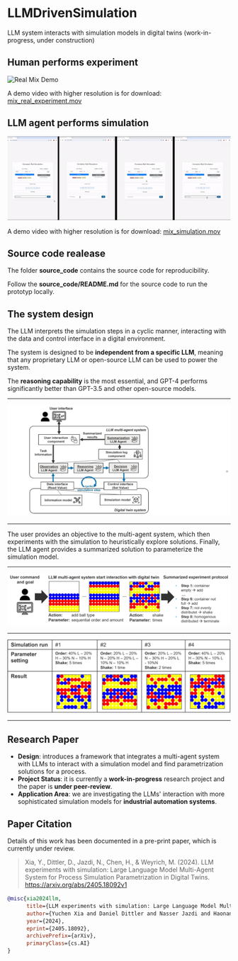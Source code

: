 # LLMDrivenSimulation
LLM system interacts with simulation models in digital twins
(work-in-progress, under construction)

## Human performs experiment
![Real Mix Demo](demos/mix_real.gif)

A demo video with higher resolution is for download: [mix_real_experiment.mov](mix_real_experiment.mov)

## LLM agent performs simulation
![Simulation Mix Demo](demos/mix_simulation.gif)

A demo video with higher resolution is for download: [mix_simulation.mov](mix_simulation.mov)

## Source code realease
The folder **source_code** contains the source code for reproducibility. 

Follow the **source_code/README.md** for the source code to run the prototyp locally.


## The system design
The LLM interprets the simulation steps in a cyclic manner, interacting with the data and control interface in a digital environment.

The system is designed to be **independent from a specific LLM**, meaning that any proprietary LLM or open-source LLM can be used to power the system. 

The **reasoning capability** is the most essential, and GPT-4 performs significantly better than GPT-3.5 and other open-source models.

---
![system_design_1](demos/system_design_1.jpg)

---
The user provides an objective to the multi-agent system, which then experiments with the simulation to heuristically explore solutions. Finally, the LLM agent provides a summarized solution to parameterize the simulation model.

---
![system_design_2](demos/system_design_2.jpg)

---
![system_design_3](demos/system_design_3.jpg)

---
## Research Paper 
- **Design**: introduces a framework that integrates a multi-agent system with LLMs to interact with a simulation model and find parametrization solutions for a process.
- **Project Status**: it is currently a **work-in-progress** research project and the paper is **under peer-review**.
- **Application Area**: we are investigating the LLMs' interaction with more sophisticated simulation models for **industrial automation systems**.


## Paper Citation
Details of this work has been documented in a pre-print paper, which is currently under review.
>Xia, Y., Dittler, D., Jazdi, N., Chen, H., & Weyrich, M. (2024). LLM experiments with simulation: Large Language Model Multi-Agent System for Process Simulation Parametrization in Digital Twins. https://arxiv.org/abs/2405.18092v1

```bibtex
@misc{xia2024llm,
      title={LLM experiments with simulation: Large Language Model Multi-Agent System for Process Simulation Parametrization in Digital Twins}, 
      author={Yuchen Xia and Daniel Dittler and Nasser Jazdi and Haonan Chen and Michael Weyrich},
      year={2024},
      eprint={2405.18092},
      archivePrefix={arXiv},
      primaryClass={cs.AI}
}
```
